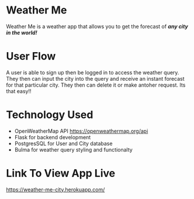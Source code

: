 # Weather Me
Weather Me is a weather app that allows you to get the forecast of **_any city in the world!_**

# User Flow
A user is able to sign up then be logged in to access the weather query. They then can input the city into the query and receive an instant forecast for that particular city. They then can delete it or make antoher request. Its that easy!!

# Technology Used
* OpenWeatherMap API   https://openweathermap.org/api
* Flask for backend development 
* PostgresSQL for User and City database
* Bulma for weather query styling and functionalty





# Link To View App Live
https://weather-me-city.herokuapp.com/
